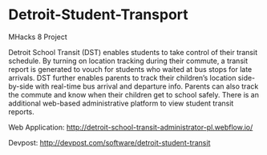 # Detroit-Student-Transport
MHacks 8 Project

Detroit School Transit (DST) enables students to take control of their transit schedule. By turning on location tracking 
during their commute, a transit report is generated to vouch for students who waited at bus stops for late arrivals. DST 
further enables parents to track their children’s location side-by-side with real-time bus arrival and departure info. Parents 
can also track the commute and know when their children get to school safely. There is an additional web-based administrative 
platform to view student transit reports.

Web Application: http://detroit-school-transit-administrator-pl.webflow.io/

Devpost: http://devpost.com/software/detroit-student-transit
